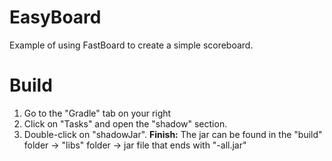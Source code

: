 # EasyBoard

Example of using FastBoard to create a simple scoreboard.

# Build
1. Go to the "Gradle" tab on your right
2. Click on "Tasks" and open the "shadow" section.
3. Double-click on "shadowJar".
**Finish:** The jar can be found in the "build" folder -> "libs" folder -> jar file that ends with "-all.jar"
